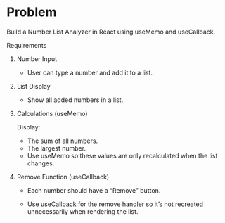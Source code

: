 # Problem

Build a Number List Analyzer in React using useMemo and useCallback.

Requirements

1.	Number Input
	-	User can type a number and add it to a list.

2.	List Display
	-	Show all added numbers in a list.

3.	Calculations (useMemo)
   
	Display:
	-	The sum of all numbers.
	-	The largest number.
	-	Use useMemo so these values are only recalculated when the list changes.

5.	Remove Function (useCallback)
	-	Each number should have a “Remove” button.

	-	Use useCallback for the remove handler so it’s not recreated unnecessarily when rendering the list.
